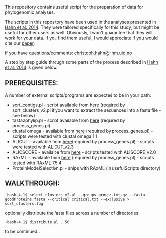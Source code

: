 This repository contains useful script for the preparation of data for phylogenomic analyses.

The scripts in this repository have been used in the analyses presented in [Hahn et al. 2014](http://gbe.oxfordjournals.org/content/early/2014/04/13/gbe.evu078.short?rss=1 "Hahn et al. 2014 at GBE"). They were tailored specifically for this study, but might be useful for other users as well. Obviously, I won't guarantee that they will work for your data. If you find them useful, I would appreciate if you would cite our [paper](http://gbe.oxfordjournals.org/content/early/2014/04/13/gbe.evu078.short?rss=1 "Hahn et al. 2014 at GBE"). 

If you have questions/comments: christoph.hahn@nhm.uio.no

A step by step guide through some parts of the process described in [Hahn et al. 2014](http://gbe.oxfordjournals.org/content/early/2014/04/13/gbe.evu078.short?rss=1 "Hahn et al. 2014 at GBE") is given below.


PREREQUISITES:
--------------

A number of external scripts/programs are expected to be in your path:

- sort_contigs.pl - script available from [here](http://www.genome.ou.edu/informatics.html) (required by sort_clusters_v2.pl if you want to extract the sequences into a fasta file - see below)
- fasta2phylip.pl - script available from [here](http://www.cs.utexas.edu/~mswenson/misc/useful_scripts/) (required by process_genes.pl)
- clustal omega - available from [here](http://www.clustal.org/omega/) (required by process_genes.pl) - scripts were tested with clustal omega 1.1 
- ALICUT - available from [here](http://zfmk.de/web/Forschung/Abteilungen/AG_Wgele/Software/Utilities/index.en.html)(required by process_genes.pl) - scripts were tested with ALICUT_v2.3
- ALICSCORE - availalbe from [here](http://zfmk.de/web/Forschung/Abteilungen/AG_Wgele/Software/Aliscore/Download/index.en.html) - scripts tested with ALISCORE_v2.0
- RAxML - available from [here](https://github.com/stamatak/standard-RAxML) (required by process_genes.pl) - scripts tested with RAxML 7.5.4 
- ProteinModelSelection.pl - ships with RAxML (in usefulScripts directory)


WALKTHROUGH:
------------
	-bash-4.1$ select_clusters_v2.pl --groups groups.txt.gz --fasta goodProteins.fasta --critical critical.txt --exclusive > sort_clusters.log

optionally distribute the fasta files across a number of directories:

	-bash-4.1$ distribute.pl . 50


to be continued..

